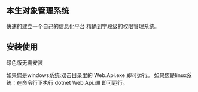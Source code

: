 ## 本生对象管理系统
快速的建立一个自己的信息化平台 
精确到字段级的权限管理系统。

## 安装使用
绿色版无需安装 

如果您是windows系统:双击目录里的 Web.Api.exe 即可运行。 
如果您是linux系统：在命令行下执行 dotnet Web.Api.dll 即可运行。
